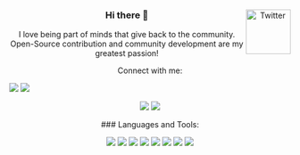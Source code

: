 <center><a href="https://twitter.com/Wanjiruu_" target="_blank"><img src="https://cdn2.iconfinder.com/data/icons/social-media-2199/64/social_media_isometric_6-twitter-512.png" height="80px" width="80px" alt="Twitter" align="right"></a>




### Hi there 👋

I love being part of minds that give back to the community. Open-Source contribution and community development are my greatest passion!


<!--
**wanj1ru/wanj1ru** is a ✨ _special_ ✨ repository because its `README.md` (this file) appears on your GitHub profile.

Here are some ideas to get you started:

- 🔭 I’m currently working on  Java and Python
- 🌱 I’m currently learning Software Engeneering
- 👯 I’m looking to collaborate with other developers
- 💬 Ask me about related to tech i might answer
- 📫 How to reach me: wanjirukungu2022@gmail.com
- 😄 Pronouns: she/her
- ⚡ Fun fact: i love dancing. ooking, and coding would love to know how to play a piano 
-->
Connect with me:

<p align="left">  
<a href="https://twitter.com/Wanjiruu_" target="blank"><img src="https://img.icons8.com/color/35/000000/twitter--v2.png"/></a>
<a href="https://www.linkedin.com/in/estherkungu2022/" target="blank"><img src="https://img.icons8.com/color/35/000000/linkedin.png"/></a>

<a href="https://www.instagram.com/wanj1ru/" target="blank"><img src="https://img.icons8.com/fluency/35/000000/instagram-new.png"/></a>
<a href="mailto:wanjirukungu2022@gmail.com" target="blank"><img src="https://img.icons8.com/color/35/000000/gmail.png"/></a>
</p>
### Languages and Tools:

<p>
<img src="https://img.icons8.com/color/35/000000/html-5--v1.png"/> 
<img src="https://img.icons8.com/color/35/000000/css3.png"/> 
<img src="https://img.icons8.com/color/35/000000/javascript--v1.png"/> 
<img src="https://img.icons8.com/color/35/000000/python.png">
<img src="https://img.icons8.com/fluency/35/000000/visual-studio-code-2019.png"/>
<img src="https://img.icons8.com/color/35/000000/git.png"/> 
<img src="https://img.icons8.com/color/35/000000/github.png"/> 
<img src="https://img.icons8.com/cute-clipart/35/000000/canva.png"/>
</p>
  
  
